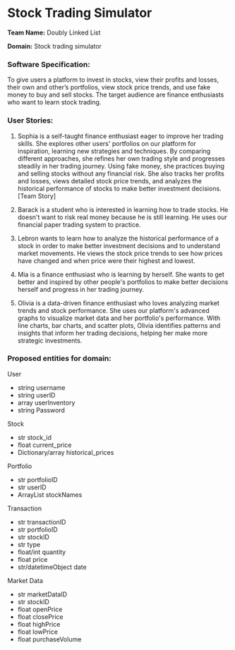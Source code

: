 # Stock Trading Simulator

**Team Name:** Doubly Linked List

**Domain:** Stock trading simulator

### **Software Specification:**
To give users a platform to invest in stocks, view their profits and losses, their own and other’s portfolios, view stock price trends, and use fake money to buy and sell stocks. The target audience are finance enthusiasts who want to learn stock trading. 

### **User Stories:**
1. Sophia is a self-taught finance enthusiast eager to improve her trading skills. She explores other users' portfolios on our platform for inspiration, learning new strategies and techniques. By comparing different approaches, she refines her own trading style and progresses steadily in her trading journey. Using fake money, she practices buying and selling stocks without any financial risk. She also tracks her profits and losses, views detailed stock price trends, and analyzes the historical performance of stocks to make better investment decisions. [Team Story]

2. Barack is a student who is interested in learning how to trade stocks. He doesn't want to risk real money because he is still learning. He uses our financial paper trading system to practice.

3. Lebron wants to learn how to analyze the historical performance of a stock in order to make better investment decisions and to understand market movements. He views the stock price trends to see how prices have changed and when price were their highest and lowest.

4. Mia is a finance enthusiast who is learning by herself. She wants to get better and inspired by other people's portfolios to make better decisions herself and progress in her trading journey.

5. Olivia is a data-driven finance enthusiast who loves analyzing market trends and stock performance. She uses our platform's advanced graphs to visualize market data and her portfolio's performance. With line charts, bar charts, and scatter plots, Olivia identifies patterns and insights that inform her trading decisions, helping her make more strategic investments.

### **Proposed entities for domain:**
User
- string username
- string userID
- array userInventory
- string Password

Stock
- str stock_id
- float current_price
- Dictionary/array historical_prices

Portfolio
- str portfolioID
- str userID
- ArrayList stockNames

Transaction
- str transactionID
- str portfolioID
- str stockID
- str type
- float/int quantity
- float price
- str/datetimeObject date

Market Data
- str marketDataID
- str stockID
- float openPrice
- float closePrice
- float highPrice
- float lowPrice
- float purchaseVolume



